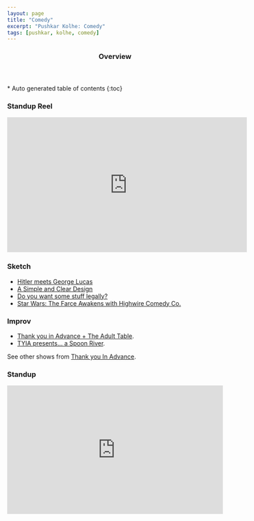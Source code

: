 ```yaml
---
layout: page
title: "Comedy"
excerpt: "Pushkar Kolhe: Comedy"
tags: [pushkar, kolhe, comedy]
---
```


<section id="table-of-contents" class="toc">
  <header>
    <h3>Overview</h3>
  </header>
<div id="drawer" markdown="1">
*  Auto generated table of contents
{:toc}
</div>
</section><!-- /#table-of-contents -->

### Standup Reel

<iframe width="560" height="315" src="https://www.youtube.com/embed/u1kL3nS6fq0" frameborder="0" allowfullscreen></iframe>

### Sketch

* [Hitler meets George Lucas](https://www.youtube.com/embed/NfSvnDA4L-U)
* [A Simple and Clear Design](https://www.youtube.com/embed/HensP0odqJU)
* [Do you want some stuff legally?](https://www.youtube.com/embed/fh_HKDdoM_U)
* [Star Wars: The Farce Awakens with Highwire Comedy Co.](https://www.facebook.com/events/905906502827729/)

### Improv

* [Thank you in Advance + The Adult Table](https://www.facebook.com/events/548866001939887/).
* [TYIA presents... a Spoon River](https://www.facebook.com/events/1085570041487684/).

See other shows from [Thank you In Advance](http://thankyouinadvanceimprov.com/).

### Standup

<iframe width="100%" height="300" scrolling="no" frameborder="no" src="https://w.soundcloud.com/player/?url=https%3A//api.soundcloud.com/tracks/236375306&amp;auto_play=false&amp;hide_related=false&amp;show_comments=true&amp;show_user=true&amp;show_reposts=false&amp;visual=true"></iframe>
